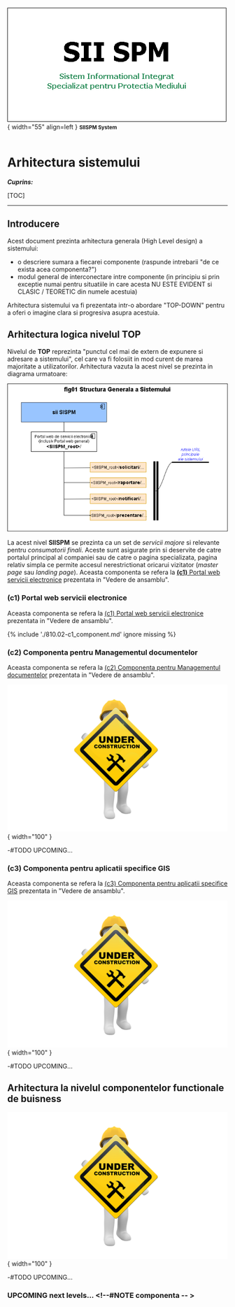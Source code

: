 ![SIISPM_logo](../pictures/SIISPM_logo.png){ width="55" align=left }
<small markdown>**SIISPM System**
</small><br><br>


# Arhitectura sistemului



***Cuprins:***

[TOC]

***




## Introducere

Acest document prezinta arhitectura generala (High Level design) a sistemului:

* o descriere sumara a fiecarei componente (raspunde intrebarii "de ce exista acea componenta?")
* modul general de interconectare intre componente (in principiu si prin exceptie numai pentru situatiile in care acesta NU ESTE EVIDENT si CLASIC / TEORETIC din numele acestuia)

Arhitectura sistemului va fi prezentata intr-o abordare "TOP-DOWN" pentru a oferi o imagine clara si progresiva asupra acestuia.




## Arhitectura logica nivelul TOP

Nivelul de **TOP** reprezinta "punctul cel mai de extern de expunere si adresare a sistemului", cel care va fi folosiit in mod curent de marea majoritate a utilizatorilor. Arhitectura vazuta la acest nivel se prezinta in diagrama urmatoare:

![fig_01](../pictures/fig01_structura_sistemului.png)

La acest nivel **SIISPM** se prezinta ca un set de *servicii majore* si relevante pentru *consumatorii finali*. Aceste sunt asigurate prin si deservite de catre portalul principal al companiei sau de catre o pagina specializata, pagina relativ simpla ce permite accesul nerestrictionat oricarui vizitator (*master page* sau *landing page*). Aceasta componenta se refera la [**(c1)** Portal web servicii electronice](./130.02-Overview.md#componente-generale) prezentata in "Vedere de ansamblu".




### (c1) Portal web servicii electronice <!--#NOTE componenta -->

Aceasta componenta se refera la [(c1) Portal web servicii electronice](./130.02-Overview.md#componente-generale) prezentata in "Vedere de ansamblu".

{% include './810.02-c1_component.md' ignore missing  %}



### (c2) Componenta pentru Managementul documentelor <!--#NOTE componenta -->

Aceasta componenta se refera la [(c2) Componenta pentru Managementul documentelor](./130.02-Overview.md#componente-generale) prezentata in "Vedere de ansamblu".

![wip...](../pictures/under_maintenance.png){ width="100" }

-#TODO UPCOMING... <!--#TODO update in System Overview, make reference here when ready -->



### (c3) Componenta pentru aplicatii specifice GIS <!--#NOTE componenta -->

Aceasta componenta se refera la [(c3) Componenta pentru aplicatii specifice GIS](./130.02-Overview.md#componente-generale) prezentata in "Vedere de ansamblu".

![wip...](../pictures/under_maintenance.png){ width="100" }

-#TODO UPCOMING... <!--#TODO update in System Overview, make reference here when ready -->














## Arhitectura la nivelul componentelor functionale de buisness

<!--#TODO se prezinta O POZA AICI CU TOATE COMPONENTELE - va fi cam mare, vezi cum o asezi sau o faci din mai multe... -->

![wip...](../pictures/under_maintenance.png){ width="100" }

-#TODO UPCOMING...

### UPCOMING next levels... <!--#NOTE componenta -- >

<!--#TODO se prezinta componenta cu componenta -->
<!--#TODO update in System Overview, make reference here when ready -->









